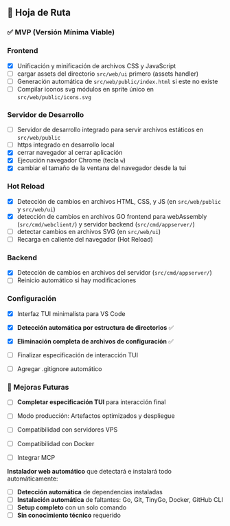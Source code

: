 ## 📌 Hoja de Ruta

### ✅ MVP (Versión Mínima Viable)  
### Frontend
- [x] Unificación y minificación de archivos CSS y JavaScript 
- [ ] cargar assets del directorio `src/web/ui` primero (assets handler)
- [ ] Generación automática de `src/web/public/index.html` si este no existe  
- [ ] Compilar iconos svg módulos en sprite único en `src/web/public/icons.svg`

### Servidor de Desarrollo
- [ ] Servidor de desarrollo integrado para servir archivos estáticos en `src/web/public`
- [ ] https integrado en desarrollo local
- [x] cerrar navegador al cerrar aplicación 
- [x] Ejecución navegador Chrome (tecla `w`)  
- [x] cambiar el tamaño de la ventana del navegador desde la tui

### Hot Reload
- [x] Detección de cambios en archivos HTML, CSS, y JS (en `src/web/public` y `src/web/ui`)  
- [x] detección de cambios en archivos GO frontend para webAssembly (`src/cmd/webclient/`) y servidor backend (`src/cmd/appserver/`)
- [ ] detectar cambios en archivos SVG (en `src/web/ui`)
- [ ] Recarga en caliente del navegador (Hot Reload)

### Backend
- [x] Detección de cambios en archivos del servidor (`src/cmd/appserver/`)  
- [ ] Reinicio automático si hay modificaciones  

### Configuración
- [x] Interfaz TUI minimalista para VS Code  
- [x] **Detección automática por estructura de directorios** ✅
- [x] **Eliminación completa de archivos de configuración** ✅
- [ ] Finalizar especificación de interacción TUI
- [ ] Agregar .gitignore automático


### 🚀 Mejoras Futuras  
- [ ] **Completar especificación TUI** para interacción final
- [ ] Modo producción: Artefactos optimizados y despliegue
- [ ] Compatibilidad con servidores VPS
- [ ] Compatibilidad con Docker  
- [ ] Integrar MCP


**Instalador web automático** que detectará e instalará todo automáticamente:
- [ ] **Detección automática** de dependencias instaladas
- [ ] **Instalación automática** de faltantes: Go, Git, TinyGo, Docker, GitHub CLI  
- [ ] **Setup completo** con un solo comando
- [ ] **Sin conocimiento técnico** requerido